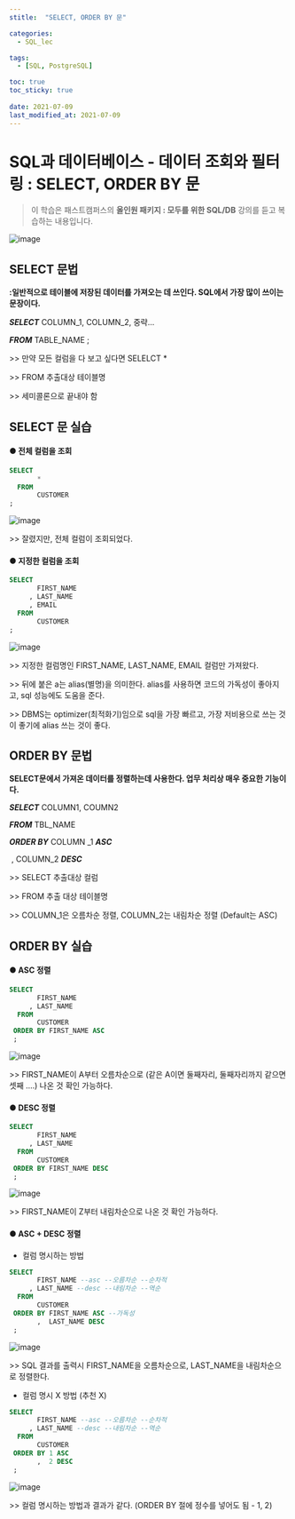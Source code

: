 ```yaml
---
stitle:  "SELECT, ORDER BY 문"

categories:
  - SQL_lec

tags:
  - [SQL, PostgreSQL]

toc: true
toc_sticky: true
 
date: 2021-07-09
last_modified_at: 2021-07-09
---
```

# SQL과 데이터베이스 - 데이터 조회와 필터링 : SELECT, ORDER BY 문



> 이 학습은 패스트캠퍼스의 **올인원 패키지 : 모두를 위한 SQL/DB** 강의를 듣고 복습하는 내용입니다.

![image](https://user-images.githubusercontent.com/80219821/125047572-15502b80-e0da-11eb-8340-830d14f9c574.png)


## SELECT 문법

**:일반적으로 테이블에 저장된 데이터를 가져오는 데 쓰인다. SQL에서 가장 많이 쓰이는 문장이다.**



***SELECT*** COLUMN_1, COLUMN_2, 중략...

***FROM*** TABLE_NAME ;



\>> 만약 모든 컬럼을 다 보고 싶다면 SELELCT *

\>> FROM 추출대상 테이블명

\>> 세미콜론으로 끝내야 함



## SELECT 문 실습 

#### ● 전체 컬럼을 조회

```sql
SELECT 
       *
  FROM 
       CUSTOMER
;
```



![image](https://user-images.githubusercontent.com/80219821/125047901-619b6b80-e0da-11eb-936e-ac36c90fa202.png)

\>> 잘렸지만, 전체 컬럼이 조회되었다.



#### ● 지정한 컬럼을 조회

```sql
SELECT 
       FIRST_NAME 
     , LAST_NAME
     , EMAIL
  FROM 
       CUSTOMER 
;
```



![image](https://user-images.githubusercontent.com/80219821/125047921-66601f80-e0da-11eb-81b4-e539d0f416d4.png)

\>> 지정한 컬럼명인 FIRST_NAME, LAST_NAME, EMAIL 컬럼만 가져왔다.

\>> 뒤에 붙은 a는 alias(별명)을 의미한다. alias를 사용하면 코드의 가독성이 좋아지고, sql 성능에도 도움을 준다.

\>> DBMS는 optimizer(최적화기)임으로 sql을 가장 빠르고, 가장 저비용으로 쓰는 것이 좋기에 alias 쓰는 것이 좋다.




## ORDER BY 문법

**SELECT문에서 가져온 데이터를 정렬하는데 사용한다. 업무 처리상 매우 중요한 기능이다.**

***SELECT*** COLUMN1, COUMN2

***FROM*** TBL_NAME

***ORDER BY*** COLUMN _1 ***ASC***

​                  , COLUMN_2 ***DESC***

\>> SELECT 추출대상 컬럼

\>> FROM 추출 대상 테이블명

\>> COLUMN_1은 오름차순 정렬, COLUMN_2는 내림차순 정렬 (Default는 ASC)



## ORDER BY 실습

#### ● ASC 정렬
```sql
SELECT 
       FIRST_NAME
     , LAST_NAME
  FROM 
       CUSTOMER
 ORDER BY FIRST_NAME ASC
 ;
```



![image](https://user-images.githubusercontent.com/80219821/125047939-69f3a680-e0da-11eb-81f4-868c65060925.png)



\>> FIRST_NAME이 A부터 오름차순으로 (같은 A이면 둘째자리, 둘째자리까지 같으면 셋째 ....) 나온 것 확인 가능하다.



#### ● DESC 정렬

```sql
SELECT 
       FIRST_NAME
     , LAST_NAME
  FROM 
       CUSTOMER
 ORDER BY FIRST_NAME DESC
 ;
```



![image](https://user-images.githubusercontent.com/80219821/125047953-6cee9700-e0da-11eb-9436-db0770b771b2.png)



\>> FIRST_NAME이 Z부터 내림차순으로 나온 것 확인 가능하다.



#### ● ASC + DESC 정렬
  - 컬럼 명시하는 방법

```sql
SELECT 
       FIRST_NAME --asc --오름차순 --순차적
     , LAST_NAME --desc --내림차순 --역순
  FROM 
       CUSTOMER
 ORDER BY FIRST_NAME ASC --가독성
       ,  LAST_NAME DESC
 ;
```



![image](https://user-images.githubusercontent.com/80219821/125047963-6f50f100-e0da-11eb-9dd6-d5ba0ec0c0a7.png)



\>> SQL 결과를 출력시 FIRST_NAME을 오름차순으로, LAST_NAME을 내림차순으로 정렬한다.

- 컬럼 명시 X 방법 (추천 X)

```sql
SELECT 
       FIRST_NAME --asc --오름차순 --순차적
     , LAST_NAME --desc --내림차순 --역순
  FROM 
       CUSTOMER
 ORDER BY 1 ASC
       ,  2 DESC
 ;
```



![image](https://user-images.githubusercontent.com/80219821/125047972-71b34b00-e0da-11eb-8fe4-b6e4b9582806.png)



\>> 컬럼 명시하는 방법과 결과가 같다. (ORDER BY 절에 정수를 넣어도 됨 - 1, 2)

